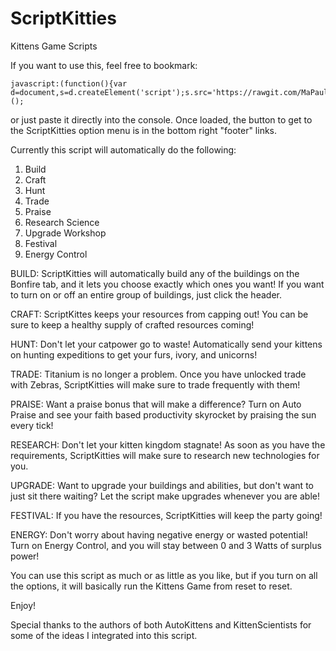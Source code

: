 # ScriptKitties
Kittens Game Scripts

If you want to use this, feel free to bookmark:

    javascript:(function(){var d=document,s=d.createElement('script');s.src='https://rawgit.com/MaPaul1977/KittensGame/master/ScriptKitties.js';d.body.appendChild(s);})();

or just paste it directly into the console. Once loaded, the button to get to the ScriptKitties option menu is in the bottom right "footer" links.

Currently this script will automatically do the following:

1) Build
2) Craft
3) Hunt
4) Trade
5) Praise
6) Research Science
7) Upgrade Workshop
8) Festival
9) Energy Control

BUILD: ScriptKitties will automatically build any of the buildings on the Bonfire tab, and it lets you choose exactly which ones you want! If you want to turn on or off an entire group of buildings, just click the header.

CRAFT: ScriptKittes keeps your resources from capping out! You can be sure to keep a healthy supply of crafted resources coming!

HUNT: Don't let your catpower go to waste! Automatically send your kittens on hunting expeditions to get your furs, ivory, and unicorns!

TRADE: Titanium is no longer a problem. Once you have unlocked trade with Zebras, ScriptKitties will make sure to trade frequently with them!

PRAISE: Want a praise bonus that will make a difference? Turn on Auto Praise and see your faith based productivity skyrocket by praising the sun every tick!

RESEARCH: Don't let your kitten kingdom stagnate! As soon as you have the requirements, ScriptKitties will make sure to research new technologies for you.

UPGRADE: Want to upgrade your buildings and abilities, but don't want to just sit there waiting? Let the script make upgrades whenever you are able!

FESTIVAL: If you have the resources, ScriptKitties will keep the party going!

ENERGY: Don't worry about having negative energy or wasted potential! Turn on Energy Control, and you will stay between 0 and 3 Watts of surplus power!

You can use this script as much or as little as you like, but if you turn on all the options, it will basically run the Kittens Game from reset to reset.

Enjoy!


Special thanks to the authors of both AutoKittens and KittenScientists for some of the ideas I integrated into this script.
